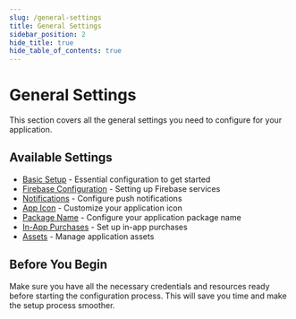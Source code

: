 ```yaml
---
slug: /general-settings
title: General Settings
sidebar_position: 2
hide_title: true
hide_table_of_contents: true
---
```


# General Settings

This section covers all the general settings you need to configure for your application.

## Available Settings

- [Basic Setup](./GeneralSettings/basicsetup.md) - Essential configuration to get started
- [Firebase Configuration](./GeneralSettings/firebase.md) - Setting up Firebase services
- [Notifications](./GeneralSettings/notifications.md) - Configure push notifications
- [App Icon](./GeneralSettings/appicon.md) - Customize your application icon
- [Package Name](./GeneralSettings/packagename.md) - Configure your application package name
- [In-App Purchases](./GeneralSettings/iap.md) - Set up in-app purchases
- [Assets](./GeneralSettings/assets.md) - Manage application assets

## Before You Begin

Make sure you have all the necessary credentials and resources ready before starting the configuration process. This will save you time and make the setup process smoother.
